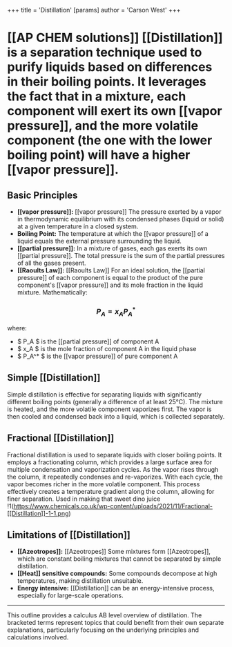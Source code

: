 +++
 title = 'Distillation'
[params]
	author = 'Carson West'
+++
# [[AP CHEM solutions]] [[Distillation]] is a separation technique used to purify liquids based on differences in their boiling points.  It leverages the fact that in a mixture, each component will exert its own [[vapor pressure]], and the more volatile component (the one with the lower boiling point) will have a higher [[vapor pressure]].

## Basic Principles

* **[[vapor pressure]]:** [[vapor pressure]]  The pressure exerted by a vapor in thermodynamic equilibrium with its condensed phases (liquid or solid) at a given temperature in a closed system.
* **Boiling Point:** The temperature at which the [[vapor pressure]] of a liquid equals the external pressure surrounding the liquid.
* **[[partial pressure]]:**  In a mixture of gases, each gas exerts its own [[partial pressure]].  The total pressure is the sum of the partial pressures of all the gases present.  
* **[[Raoults Law]]:**  [[Raoults Law]] For an ideal solution, the [[partial pressure]] of each component is equal to the product of the pure component's [[vapor pressure]] and its mole fraction in the liquid mixture.  Mathematically:

###  $$ P_A = x_A P_A^* $$  
where:

*  $ P_A $  is the [[partial pressure]] of component A
*  $ x_A $  is the mole fraction of component A in the liquid phase
*  $ P_A^* $  is the [[vapor pressure]] of pure component A

## Simple [[Distillation]] 
Simple distillation is effective for separating liquids with significantly different boiling points (generally a difference of at least 25°C).  The mixture is heated, and the more volatile component vaporizes first.  The vapor is then cooled and condensed back into a liquid, which is collected separately.

## Fractional [[Distillation]] 
Fractional distillation is used to separate liquids with closer boiling points.  It employs a fractionating column, which provides a large surface area for multiple condensation and vaporization cycles. As the vapor rises through the column, it repeatedly condenses and re-vaporizes.  With each cycle, the vapor becomes richer in the more volatile component.  This process effectively creates a temperature gradient along the column, allowing for finer separation. 
Used in making that sweet dino juice
!1(https://www.chemicals.co.uk/wp-content/uploads/2021/11/Fractional-[[Distillation]]-1-1.png)
## Limitations of [[Distillation]] 
* **[[Azeotropes]]:** [[Azeotropes]] Some mixtures form [[Azeotropes]], which are constant boiling mixtures that cannot be separated by simple distillation.
* **[[Heat]] sensitive compounds:**  Some compounds decompose at high temperatures, making distillation unsuitable.
* **Energy intensive:** [[Distillation]] can be an energy-intensive process, especially for large-scale operations.


---


This outline provides a calculus AB level overview of distillation.  The bracketed terms represent topics that could benefit from their own separate explanations, particularly focusing on the underlying principles and calculations involved.
